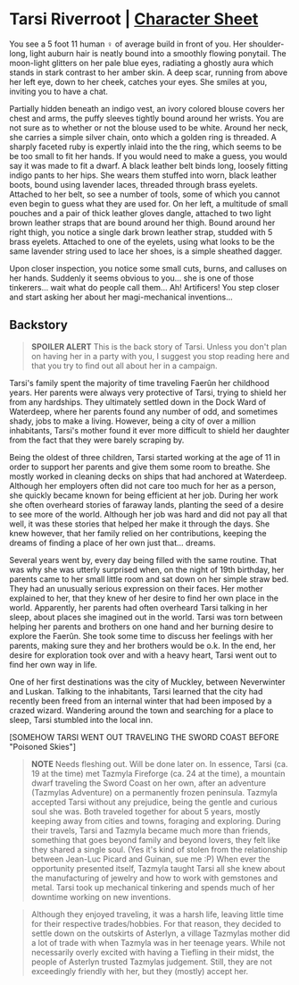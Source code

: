 # Tarsi Riverroot | [Character Sheet](https://ddb.ac/characters/43703969/Xt5LzU)

You see a 5 foot 11 human ♀️ of average build in front of you.
Her shoulder-long, light auburn hair is neatly bound into a smoothly flowing ponytail.
The moon-light glitters on her pale blue eyes, radiating a ghostly aura which stands in stark contrast to her amber skin.
A deep scar, running from above her left eye, down to her cheek, catches your eyes.
She smiles at you, inviting you to have a chat.

Partially hidden beneath an indigo vest, an ivory colored blouse covers her chest and arms, the puffy sleeves tightly bound around her wrists.
You are not sure as to whether or not the blouse used to be white.
Around her neck, she carries a simple silver chain, onto which a golden ring is threaded.
A sharply faceted ruby is expertly inlaid into the the ring, which seems to be be too small to fit her hands.
If you would need to make a guess, you would say it was made to fit a dwarf.
A black leather belt binds long, loosely fitting indigo pants to her hips.
She wears them stuffed into worn, black leather boots, bound using lavender laces, threaded through brass eyelets.
Attached to her belt, so see a number of tools, some of which you cannot even begin to guess what they are used for.
On her left, a multitude of small pouches and a pair of thick leather gloves dangle, attached to two light brown leather straps that are bound around her thigh.
Bound around her right thigh, you notice a single dark brown leather strap, studded with 5 brass eyelets.
Attached to one of the eyelets, using what looks to be the same lavender string used to lace her shoes, is a simple sheathed dagger.

Upon closer inspection, you notice some small cuts, burns, and calluses on her hands.
Suddenly it seems obvious to you... she is one of those tinkerers... wait what do people call them... Ah! Artificers!
You step closer and start asking her about her magi-mechanical inventions...

## Backstory
> **SPOILER ALERT** This is the back story of Tarsi.
> Unless you don't plan on having her in a party with you, I suggest you stop reading here and that you try to find out all about her in a campaign.

Tarsi's family spent the majority of time traveling Faerûn her childhood years.
Her parents were always very protective of Tarsi, trying to shield her from any hardships.
They ultimately settled down in the Dock Ward of Waterdeep, where her parents found any number of odd, and sometimes shady, jobs to make a living.
However, being a city of over a million inhabitants, Tarsi's mother found it ever more difficult to shield her daughter from the fact that they were barely scraping by.

Being the oldest of three children, Tarsi started working at the age of 11 in order to support her parents and give them some room to breathe.
She mostly worked in cleaning decks on ships that had anchored at Waterdeep.
Although her employers often did not care too much for her as a person, she quickly became known for being efficient at her job.
During her work she often overheard stories of faraway lands, planting the seed of a desire to see more of the world.
Although her job was hard and did not pay all that well, it was these stories that helped her make it through the days.
She knew however, that her family relied on her contributions, keeping the dreams of finding a place of her own just that... dreams.

Several years went by, every day being filled with the same routine.
That was why she was utterly surprised when, on the night of 19th birthday, her parents came to her small little room and sat down on her simple straw bed.
They had an unusually serious expression on their faces.
Her mother explained to her, that they knew of her desire to find her own place in the world.
Apparently, her parents had often overheard Tarsi talking in her sleep, about places she imagined out in the world.
Tarsi was torn between helping her parents and brothers on one hand and her burning desire to explore the Faerûn.
She took some time to discuss her feelings with her parents, making sure they and her brothers would be o.k.
In the end, her desire for exploration took over and with a heavy heart, Tarsi went out to find her own way in life.

One of her first destinations was the city of Muckley, between Neverwinter and Luskan.
Talking to the inhabitants, Tarsi learned that the city had recently been freed from an internal winter that had been imposed by a crazed wizard.
Wandering around the town and searching for a place to sleep, Tarsi stumbled into the local inn.


[SOMEHOW TARSI WENT OUT TRAVELING THE SWORD COAST BEFORE "Poisoned Skies"]

> **NOTE** Needs fleshing out.
> Will be done later on.
> In essence, Tarsi (ca. 19 at the time) met Tazmyla Fireforge (ca. 24 at the time), a mountain dwarf traveling the Sword Coast on her own, after an adventure (Tazmylas Adventure) on a permanently frozen peninsula.
> Tazmyla accepted Tarsi without any prejudice, being the gentle and curious soul she was.
> Both traveled together for about 5 years, mostly keeping away from cities and towns, foraging and exploring.
> During their travels, Tarsi and Tazmyla became much more than friends, something that goes beyond family and beyond lovers, they felt like they shared a single soul. (Yes it's kind of stolen from the relationship between Jean-Luc Picard and Guinan, sue me :P)
> When ever the opportunity presented itself, Tazmyla taught Tarsi all she knew about the manufacturing of jewelry and how to work with gemstones and metal.
> Tarsi took up mechanical tinkering and spends much of her downtime working on new inventions.

> Although they enjoyed traveling, it was a harsh life, leaving little time for their respective trades/hobbies.
> For that reason, they decided to settle down on the outskirts of Asterlyn, a village Tazmylas mother did a lot of trade with when Tazmyla was in her teenage years.
> While not necessarily overly excited with having a Tiefling in their midst, the people of Asterlyn trusted Tazmylas judgement.
> Still, they are not exceedingly friendly with her, but they (mostly) accept her.
